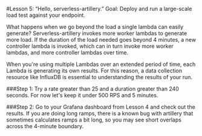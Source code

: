 #Lesson 5: “Hello, serverless-artillery.”
Goal: Deploy and run a large-scale load test against your endpoint.

What happens when we go beyond the load a single lambda can easily generate?  Serverless-artillery invokes more worker lambdas to generate more load.  If the duration of the load needed goes beyond 4 minutes, a new controller lambda is invoked, which can in turn invoke more worker lambdas, and more controller lambdas over time.

When you're using multiple Lambdas over an extended period of time, each Lambda is generating its own results.  For this reason, a data collection resource like InfluxDB is essential to understanding the results of your run.

###Step 1:
Try a rate greater than 25 and a duration greater than 240 seconds.  For now let's keep it under 500 RPS and 5 minutes.

###Step 2:
Go to your Grafana dashboard from Lesson 4 and check out the results.  If you are doing long ramps, there is a known bug with artillery that sometimes calculates ramps a bit long, so you may see short overlaps across the 4-minute boundary.